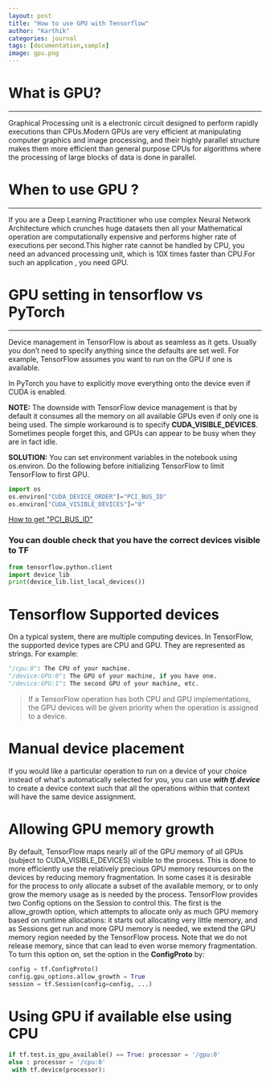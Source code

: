 ```yaml
---
layout: post
title: "How to use GPU with Tensorflow"
author: "Karthik"
categories: journal
tags: [documentation,sample]
image: gpu.png
---
```



<!-- ![GPU](assets/img/gpu.png) -->

# What is GPU? 
---

Graphical Processing unit is a electronic circuit designed to perform rapidly executions than CPUs.Modern GPUs are very efficient at manipulating computer graphics and image processing, and their highly parallel structure makes them more efficient than general purpose CPUs for algorithms where the processing of large blocks of data is done in parallel. 


# When to use GPU ?
---

If you are a Deep Learning Practitioner who use complex Neural Network Architecture which crunches huge datasets then all your Mathematical operation are computationally expensive and performs higher rate of executions per second.This higher rate cannot be handled by CPU, you need an advanced processing unit, which is 10X times faster than CPU.For such an application , you need GPU. 




# GPU setting in tensorflow vs PyTorch
---
Device management in TensorFlow is about as seamless as it gets. Usually you don’t need to specify anything since the defaults are set well. For example, TensorFlow assumes you want to run on the GPU if one is available.

In PyTorch you have to explicitly move everything onto the device even if CUDA is enabled.

**NOTE:**  The downside with TensorFlow device management is that by default it consumes all the memory on all available GPUs even if only one is being used. The simple workaround is to specify **CUDA_VISIBLE_DEVICES**. Sometimes people forget this, and GPUs can appear to be busy when they are in fact idle.


**SOLUTION:**
You can set environment variables in the notebook using os.environ. Do the following before initializing TensorFlow to limit TensorFlow to first GPU.

```python
import os 
os.environ["CUDA_DEVICE_ORDER"]="PCI_BUS_ID" 
os.environ["CUDA_VISIBLE_DEVICES"]="0"
```
[How to get "PCI_BUS_ID"](https://wiki.debian.org/HowToIdentifyADevice/PCI)


### You can double check that you have the correct devices visible to TF

```python
from tensorflow.python.client 
import device_lib 
print(device_lib.list_local_devices())
```


# Tensorflow Supported devices

On a typical system, there are multiple computing devices. In TensorFlow, the supported device types are CPU and GPU. They are represented as strings. For example:

```python
"/cpu:0": The CPU of your machine.
"/device:GPU:0": The GPU of your machine, if you have one.
"/device:GPU:1": The second GPU of your machine, etc.
```

> If a TensorFlow operation has both CPU and GPU implementations, the GPU devices will be given priority when the operation is assigned to a device.


# Manual device placement

If you would like a particular operation to run on a device of your choice instead of what's automatically selected for you, you can use 
_**with tf.device**_ to create a device context such that all the operations within that context will have the same device assignment.
 
# Allowing GPU memory growth

By default, TensorFlow maps nearly all of the GPU memory of all GPUs (subject to CUDA_VISIBLE_DEVICES) visible to the process. This is done to more efficiently use the relatively precious GPU memory resources on the devices by reducing memory fragmentation.
In some cases it is desirable for the process to only allocate a subset of the available memory, or to only grow the memory usage as is needed by the process. TensorFlow provides two Config options on the Session to control this.
The first is the allow_growth option, which attempts to allocate only as much GPU memory based on runtime allocations: it starts out allocating very little memory, and as Sessions get run and more GPU memory is needed, we extend the GPU memory region needed by the TensorFlow process. Note that we do not release memory, since that can lead to even worse memory fragmentation. To turn this option on, set the option in the **ConfigProto** by:

```python
config = tf.ConfigProto()
config.gpu_options.allow_growth = True
session = tf.Session(config=config, ...)
```


# Using GPU if available else using CPU

```python
if tf.test.is_gpu_available() == True: processor = '/gpu:0'
else : processor = '/cpu:0'
 with tf.device(processor):

```
